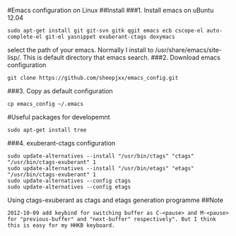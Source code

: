 #Emacs configuration on Linux
##Install
###1. Install emacs on uBuntu 12.04
```
sudo apt-get install git git-svn gitk qgit emacs ecb cscope-el auto-complete-el git-el yasnippet exuberant-ctags doxymacs
```

select the path of your emacs. Normally I install to /usr/share/emacs/site-lisp/. This is default directory that emacs search.
###2. Download emacs configuration
```
git clone https://github.com/sheepjxx/emacs_config.git
```
###3. Copy as default configuration
```
cp emacs_config ~/.emacs
```
#Useful packages for developemnt
```
sudo apt-get install tree
```
###4. exuberant-ctags configuration
```
sudo update-alternatives --install "/usr/bin/ctags" "ctags" "/usr/bin/ctags-exuberant" 1
sudo update-alternatives --install "/usr/bin/etags" "etags" "/usr/bin/ctags-exuberant" 1 
sudo update-alternatives --config ctags
sudo update-alternatives --config etags
```
Using ctags-exuberant as ctags and etags generation programme
##Note
```
2012-10-09 add keybind for switching buffer as C-<pause> and M-<pause> for "previous-buffer" and "next-buffer" respectively". But I think this is easy for my HHKB keyboard.
```
